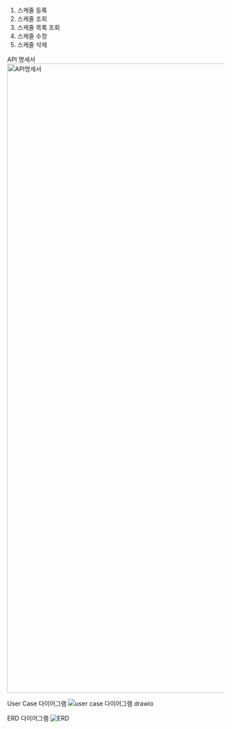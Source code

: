 1. 스케줄 등록
2. 스케줄 조회
3. 스케줄 목록 조회
4. 스케줄 수정
5. 스케줄 삭제

API 명세서
<img width="1456" alt="API명세서" src="https://github.com/tangpoo/myTodoList/assets/131866367/be16f71f-02d7-412c-8c4e-fa923a2ecd69">

User Case 다이어그램
![user case 다이어그램 drawio](https://github.com/tangpoo/myTodoList/assets/131866367/46572766-a469-4f0e-9f14-eca104336e2a)

ERD 다이어그램
![ERD](https://github.com/tangpoo/myTodoList/assets/131866367/2e899a92-2a10-4bc1-9122-823aef9844eb)
